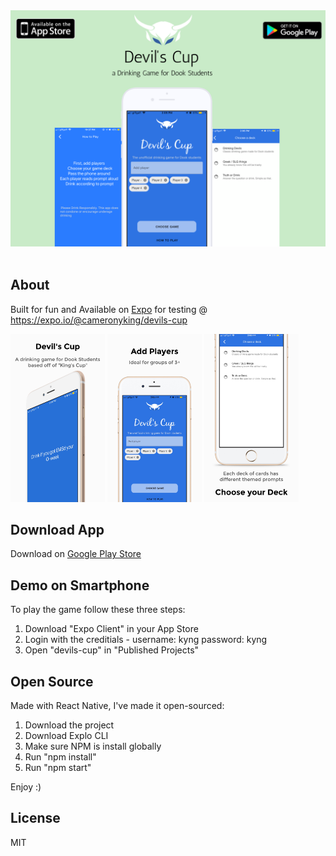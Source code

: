 <div align="center">
    <img src="assets/mockup.png">
</div>
<br>


## About

Built for fun and 
Available on [Expo](https://expo.io/@cameronyking/devils-cup) for testing @ https://expo.io/@cameronyking/devils-cup

<div style="display: inline-block;">
    <img width="30%" src="assets/iPhone/0.jpg">
	<img width="30%" src="assets/iPhone/1.jpg">
	<img width="30%" src="assets/iPhone/2.jpg">
</div>

## Download App

Download on [Google Play Store](https://play.google.com/store/apps/details?id=xyz.kyng.devilscup)


## Demo on Smartphone

To play the game follow these three steps: 
1. Download "Expo Client" in your App Store
2. Login with the creditials -
	username: kyng 
	password: kyng 
3. Open "devils-cup" in "Published Projects"


## Open Source

Made with React Native, I've made it open-sourced:
1. Download the project
2. Download Explo CLI 
3. Make sure NPM is install globally
4. Run "npm install" 
5. Run "npm start"

Enjoy :)

## License

MIT


    